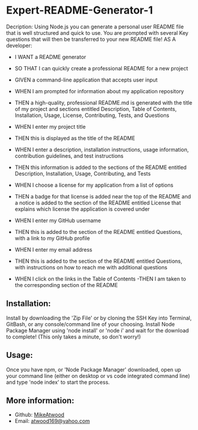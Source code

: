 # Expert-README-Generator-1

 Decription:
  Using Node.js you can generate a personal user README file that is well structured and quick to use. You are prompted with several Key questions that
  will then be transferred to your new README file!
  AS A developer:
  - I WANT a README generator
  - SO THAT I can quickly create a professional README for a new project




  - GIVEN a command-line application that accepts user input
  - WHEN I am prompted for information about my application repository
  - THEN a high-quality, professional README.md is generated with the title of my project and sections entitled Description, Table of Contents, 
  Installation, Usage, License, Contributing, Tests, and Questions
  - WHEN I enter my project title
  - THEN this is displayed as the title of the README
  - WHEN I enter a description, installation instructions, usage information, contribution guidelines, and test instructions
  - THEN this information is added to the sections of the README entitled Description, Installation, Usage, Contributing, and Tests
  - WHEN I choose a license for my application from a list of options
  - THEN a badge for that license is added near the top of the README and a notice is added to the section of the README entitled License that explains 
  which license the application is covered under
  - WHEN I enter my GitHub username
  - THEN this is added to the section of the README entitled Questions, with a link to my GitHub profile
  - WHEN I enter my email address
  - THEN this is added to the section of the README entitled Questions, with instructions on how to reach me with additional questions
  - WHEN I click on the links in the Table of Contents
  -THEN I am taken to the corresponding section of the README


  ## Installation:
  Install by downloading the 'Zip File' or by cloning the SSH Key into Terminal, GitBash, or any console/command line of your choosing. Install Node
  Package Manager using 'node install' or 'node i' and wait for the download to complete! (This only takes a minute, so don't worry!)

  ## Usage:
  Once you have npm, or 'Node Package Manager' downloaded, open up your command line (either on desktop or vs code integrated command line) and type 'node
  index' to start the process.
  

  ## More information:
  - Github: [MikeAtwood](https://github.com/MikeAtwood)
  - Email: atwood169@yahoo.com
